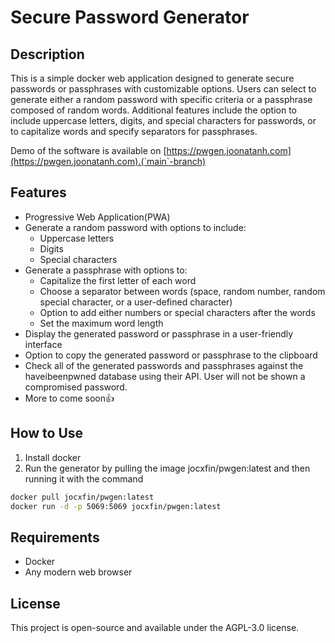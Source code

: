 # Secure Password Generator

## Description

This is a simple docker web application designed to generate secure passwords or passphrases with customizable options. Users can select to generate either a random password with specific criteria or a passphrase composed of random words. Additional features include the option to include uppercase letters, digits, and special characters for passwords, or to capitalize words and specify separators for passphrases.

Demo of the software is available on [https://pwgen.joonatanh.com](https://pwgen.joonatanh.com).(`main`-branch)

## Features

- Progressive Web Application(PWA)
- Generate a random password with options to include:
  - Uppercase letters
  - Digits
  - Special characters
- Generate a passphrase with options to:
  - Capitalize the first letter of each word
  - Choose a separator between words (space, random number, random special character, or a user-defined character)
  - Option to add either numbers or special characters after the words
  - Set the maximum word length
- Display the generated password or passphrase in a user-friendly interface
- Option to copy the generated password or passphrase to the clipboard
- Check all of the generated passwords and passphrases against the haveibeenpwned database using their API. User will not be shown a compromised password.
- More to come soon👍

## How to Use

1. Install docker
2. Run the generator by pulling the image jocxfin/pwgen:latest and then running it with the command
```bash
docker pull jocxfin/pwgen:latest
docker run -d -p 5069:5069 jocxfin/pwgen:latest
```
## Requirements

- Docker
- Any modern web browser

## License

This project is open-source and available under the AGPL-3.0 license.
